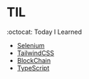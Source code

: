 # TIL
:octocat: Today I Learned


- [Selenium](https://github.com/daehwan2/TIL/blob/main/Selenium/README.md)
- [TailwindCSS](https://github.com/daehwan2/TIL/blob/main/TailwindCSS/README.md)
- [BlockChain](https://github.com/daehwan2/TIL/blob/main/BlockChain/README.md)
- [TypeScript](https://github.com/daehwan2/TIL/blob/main/TypeScript/README.md)
